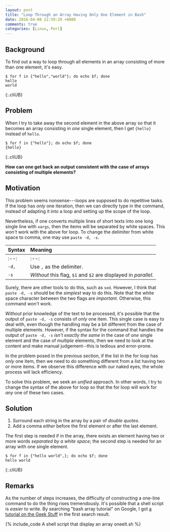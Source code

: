 ```yaml
---
layout: post
title: "Loop Through an Array Having Only One Element in Bash"
date: 2016-04-08 22:59:29 +0800
comments: true
categories: [Linux, Perl]
---
```


Background
---

To find out a way to loop through all elements in an array consisting
of more than one element, it's easy.

    $ for f in {"hello","world"}; do echo $f; done
    hello
    world
{:.cliUB}

Problem
---

When I try to take away the second element in the above array so that
it becomes an array consisting in *one* single element, then I get
`{hello}` instead of `hello`.

    $ for f in {"hello"}; do echo $f; done
    {hello}
{:.cliUB}

**How can one get back an output consistent with the case of arrays
consisting of multiple elements?**

<!-- more -->

Motivation
---

This problem seems nonsense---loops are supposed to do repetitive
tasks.  If the loop has *only* one iteration, then we can directly
type in the command, instead of adapting it into a loop and setting up
the scope of the loop.

Nevertheless, if one converts multiple lines of short texts into one
long single line with `xargs`, then the items will be separated by
white spaces.  This *won't* work with the above for loop.  To change
the delimiter from white space to comma, one may use `paste -d, -s`.

| Syntax | Meaning                                                         |
| :----- | :-------------------------------------------------------------- |
| :--:   | :--:                                                            |
| `-d,`  | Use `,` as the delimiter.                                       |
| `-s`   | *Without* this flag, `$1` and `$2` are displayed in *parallel*. |

Surely, there are other tools to do this, such as `sed`.  However, I
think that `paste -d, -s` should be the *simplest* way to do this.
Note that the white space character between the two flags are
*important*.  Otherwise, this command *won't* work.

*Without* prior knowledge of the text to be processed, it's possible
that the output of `paste -d, -s` consists of *only* one item.  This
single case is easy to deal with, even though the handling may be a
bit different from the case of multiple elements.  However, if the
syntax for the command that handles the output of `paste -d, -s`
*isn't exactly the same* in the case of *one* single element and the
case of *multiple* elements, then we need to look at the content and
make manual judgement--this is tedious and error-prone.

In the problem posed in the previous section, if the list in the
for loop has *only* one item, then we need to do something different
from a list having two or more items.  If we observe this difference
with our naked eyes, the whole process will lack efficiency.

To solve this problem, we seek an *unified* approach.  In other words,
I try to change the syntax of the above for loop so that the for loop
will work for *any* one of these two cases.

Solution
---

1. Surround each string in the array by a pair of *double quotes*.
2. Add a comma *either* before the first element or after the last
   element.

The first step is needed if in the array, there exists an element
having two or more words *separated by a white space*; the second step
is needed for an array with one single element.

    $ for f in {"hello world",}; do echo $f; done
    hello world
{:.cliUB}

Remarks
---

As the number of steps increases, the difficulty of constructing a
one-line command to do the thing rises tremendously.  It's possible
that a shell script is *easier* to write.  By searching "bash array
tutorial" on Google, I got [a tutorial on the Geek Stuff][tut] in the
first search result.

{% include_code A shell script that display an array oneelt.sh %}

[tut]: http://www.thegeekstuff.com/2010/06/bash-array-tutorial/
